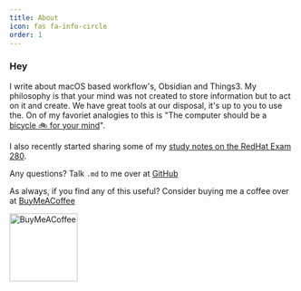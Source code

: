 ```yaml
---
title: About
icon: fas fa-info-circle
order: 1
---
```


### Hey
I write about macOS based workflow's, Obsidian and Things3. My philosophy is that your mind was not created to store information but to act on it and create. We have great tools at our disposal, it's up to you to use the. On of my favoriet analogies to this is "The computer should be a [bicycle 🚲 for your mind](https://www.youtube.com/watch?v=L40B08nWoMk)". 

I also recently started sharing some of my [study notes on the RedHat Exam 280](https://blog.benstein.nl/posts/creating-a-ex280-page/#why).

Any questions? Talk `.md` to me over at [GitHub](https://github.com/KingOfSpades)

As always, if you find any of this useful? Consider buying me a coffee over at [BuyMeACoffee](https://www.buymeacoffee.com/cabenstein)

[<img src="https://cdn.buymeacoffee.com/buttons/v2/default-yellow.png" alt="BuyMeACoffee" width="120">](https://www.buymeacoffee.com/cabenstein)